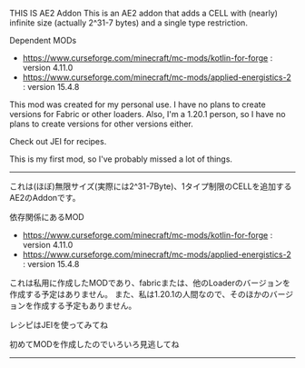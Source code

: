 THIS IS AE2 Addon
This is an AE2 addon that adds a CELL with (nearly) infinite size (actually 2^31-7 bytes) and a single type restriction.

Dependent MODs
- https://www.curseforge.com/minecraft/mc-mods/kotlin-for-forge : version 4.11.0
- https://www.curseforge.com/minecraft/mc-mods/applied-energistics-2 : version 15.4.8

This mod was created for my personal use. I have no plans to create versions for Fabric or other loaders.
Also, I'm a 1.20.1 person, so I have no plans to create versions for other versions either.

Check out JEI for recipes.

 


This is my first mod, so I've probably missed a lot of things.

---

これは(ほぼ)無限サイズ(実際には2^31-7Byte)、1タイプ制限のCELLを追加するAE2のAddonです。

依存関係にあるMOD
- https://www.curseforge.com/minecraft/mc-mods/kotlin-for-forge : version 4.11.0
- https://www.curseforge.com/minecraft/mc-mods/applied-energistics-2 : version 15.4.8

これは私用に作成したMODであり、fabricまたは、他のLoaderのバージョンを作成する予定はありません。
また、私は1.20.1の人間なので、そのほかのバージョンを作成する予定もありません。

レシピはJEIを使ってみてね

 


初めてMODを作成したのでいろいろ見逃してね

---

 
